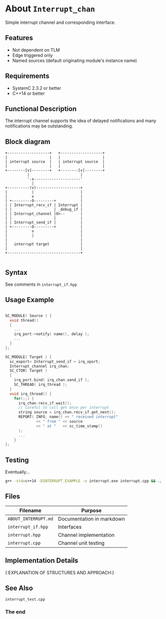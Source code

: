 About `Interrupt_chan`
==========================

Simple interrupt channel and corresponding interface.

Features
--------
- Not dependent on TLM
- Edge triggered only
- Named sources (default originating module's instance name)

Requirements
------------
- SystemC 2.3.2 or better
- C++14 or better

Functional Description
----------------------

The interrupt channel supports the idea of delayed notifications and
many notifications may be outstanding.

Block diagram
-------------

```
+-------------------+   +-------------------+
|                   |   |                   |
| interrupt source  |   | interrupt source  |
|                   |   |                   |
+--------[v]--------+   +--------[v]--------+
          |                       |
          '-x---------------------'
            |
+----------(v)--------------------+
|           |                     |
|           v                     |
| +---------O---------+           |
| | Interrupt_recv_if | Interrupt |
| |                   | _debug_if |
| | Interrupt_channel |O>--       |
| |                   |           |
| | Interrupt_send_if |           |
| +---------O---------+           |
|           v                     |
|           |                     |
|                                 |
|   interrupt target              |
|                                 |
+---------------------------------+
                      
```

Syntax
------

See comments in `interrupt_if.hpp`

Usage Example
-------------

```cpp

SC_MODULE( Source ) {
  void thread()
  {
    ...
    irq_port->notify( name(), delay );
    ...
  }
};

SC_MODULE( Target ) {
  sc_export< Interrupt_send_if > irq_xport;
  Interrupt_channel irq_chan;
  SC_CTOR( Target )
  {
    irq_port.bind( irq_chan.send_if );
    SC_THREAD( irq_thread );
  }
  void irq_thread() {
    for(;;) {
      irq_chan.recv_if.wait();
      // Careful to call get once per interrupt
      string source = irq_chan.recv_if.get_next();
      REPORT( INFO, name() << " received interrupt"
              << " from " << source
              << " at "   << sc_time_stamp()
      );
      ...
    }
};

```

Testing
-------

Eventually...

```sh
g++ -std=c++14 -DINTERRUPT_EXAMPLE -o interrupt.exe interrupt.cpp && ./interrupt.exe
```

Files
-----

  Filename                   | Purpose                  
  -------------------------- | -------------------------
  `ABOUT_INTERRUPT.md`       | Documentation in markdown
  `interrupt_if.hpp`         | Interfaces               
  `interrupt.hpp`            | Channel implementation
  `interrupt.cpp`            | Channel unit testing   

Implementation Details
----------------------

{:EXPLANATION OF STRUCTURES AND APPROACH:}

See Also
--------

`interrupt_test.cpp`

### The end
<!-- vim:tw=78
-->
